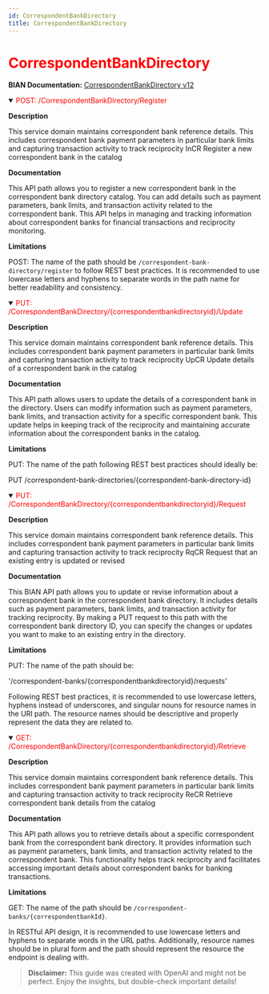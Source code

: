 ```yaml
---
id: CorrespondentBankDirectory
title: CorrespondentBankDirectory
---
```


<h1 style='color:red;'>CorrespondentBankDirectory</h1>

**BIAN Documentation:** [CorrespondentBankDirectory v12](https://app.swaggerhub.com/apis/BIAN-3/CorrespondentBankDirectory/12.0.0)

<details open>
  <summary><span style='color:red;'>POST: /CorrespondentBankDirectory/Register</span></summary>

  **Description**

  This service domain maintains correspondent bank reference details. This includes correspondent bank payment parameters in particular bank limits and capturing transaction activity to track reciprocity InCR Register a new correspondent bank in the catalog

  **Documentation**

  This API path allows you to register a new correspondent bank in the correspondent bank directory catalog. You can add details such as payment parameters, bank limits, and transaction activity related to the correspondent bank. This API helps in managing and tracking information about correspondent banks for financial transactions and reciprocity monitoring.

  **Limitations**

  POST: The name of the path should be `/correspondent-bank-directory/register` to follow REST best practices. It is recommended to use lowercase letters and hyphens to separate words in the path name for better readability and consistency.

</details>

<details open>
  <summary><span style='color:red;'>PUT: /CorrespondentBankDirectory/{correspondentbankdirectoryid}/Update</span></summary>

  **Description**

  This service domain maintains correspondent bank reference details. This includes correspondent bank payment parameters in particular bank limits and capturing transaction activity to track reciprocity UpCR Update details of a correspondent bank in the catalog

  **Documentation**

  This API path allows users to update the details of a correspondent bank in the directory. Users can modify information such as payment parameters, bank limits, and transaction activity for a specific correspondent bank. This update helps in keeping track of the reciprocity and maintaining accurate information about the correspondent banks in the catalog.

  **Limitations**

  PUT: The name of the path following REST best practices should ideally be:

PUT /correspondent-bank-directories/{correspondent-bank-directory-id}

</details>

<details open>
  <summary><span style='color:red;'>PUT: /CorrespondentBankDirectory/{correspondentbankdirectoryid}/Request</span></summary>

  **Description**

  This service domain maintains correspondent bank reference details. This includes correspondent bank payment parameters in particular bank limits and capturing transaction activity to track reciprocity RqCR Request that an existing entry is updated or revised

  **Documentation**

  This BIAN API path allows you to update or revise information about a correspondent bank in the correspondent bank directory. It includes details such as payment parameters, bank limits, and transaction activity for tracking reciprocity. By making a PUT request to this path with the correspondent bank directory ID, you can specify the changes or updates you want to make to an existing entry in the directory.

  **Limitations**

  PUT: The name of the path should be:

'/correspondent-banks/{correspondentbankdirectoryid}/requests' 

Following REST best practices, it is recommended to use lowercase letters, hyphens instead of underscores, and singular nouns for resource names in the URI path. The resource names should be descriptive and properly represent the data they are related to.

</details>

<details open>
  <summary><span style='color:red;'>GET: /CorrespondentBankDirectory/{correspondentbankdirectoryid}/Retrieve</span></summary>

  **Description**

  This service domain maintains correspondent bank reference details. This includes correspondent bank payment parameters in particular bank limits and capturing transaction activity to track reciprocity ReCR Retrieve correspondent bank details from the catalog

  **Documentation**

  This API path allows you to retrieve details about a specific correspondent bank from the correspondent bank directory. It provides information such as payment parameters, bank limits, and transaction activity related to the correspondent bank. This functionality helps track reciprocity and facilitates accessing important details about correspondent banks for banking transactions.

  **Limitations**

  GET: The name of the path should be `/correspondent-banks/{correspondentbankId}`. 

In RESTful API design, it is recommended to use lowercase letters and hyphens to separate words in the URL paths. Additionally, resource names should be in plural form and the path should represent the resource the endpoint is dealing with.

</details>

> **Disclaimer:** This guide was created with OpenAI and might not be perfect. Enjoy the insights, but double-check important details!
